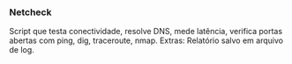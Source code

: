 ### Netcheck 

Script que testa conectividade, resolve DNS, mede latência, verifica portas abertas com ping, dig, traceroute, nmap.
Extras: Relatório salvo em arquivo de log.
